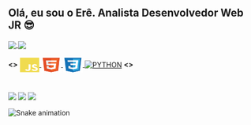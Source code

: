 ## Olá, eu sou o Erê. Analista Desenvolvedor Web JR 😎

 <div>
  <a href="https://github.com/ereom">
  <a href="https://github.com/ereom">
  <img align="center" src="https://github-readme-stats.vercel.app/api?username=ereom&show_icons=true&theme=slateorange&&hide=prs,issues,contribsinclude_all_commits=true&count_private=true"/>
   <img align="center" src="https://github-readme-stats.vercel.app/api/top-langs/?username=ereom&layout=compact&theme=slateorange"/>
  </a>

</div>
<div style="display: inline_block"><br> <strong><></strong> <a href="https://github.com/ereom">
  <img align="center" alt="Js" height="30" width="40" src="https://raw.githubusercontent.com/devicons/devicon/master/icons/javascript/javascript-plain.svg"> 
  <img align="center" alt="HTML" height="30" width="40" src="https://raw.githubusercontent.com/devicons/devicon/master/icons/html5/html5-original.svg">
  <img align="center" alt="CSS" height="30" width="40" src="https://raw.githubusercontent.com/devicons/devicon/master/icons/css3/css3-original.svg">
  <img align="center" alt="PYTHON" height="30" width="40" src="https://cdn.jsdelivr.net/gh/devicons/devicon/icons/python/python-original.svg"></a>
  <strong><></strong>
</div>
     
 
 <br>
 
  ### 
 
<div> 
    <a href="https://instagram.com/ere_om" target="_blank"><img src="https://img.shields.io/badge/-Instagram-%23E4405F?style=for-the-badge&logo=instagram&logoColor=white" target="_blank"></a>
  <a href = "mailto:eremagalhaes@gmail.com"><img src="https://img.shields.io/badge/-Gmail-%23333?style=for-the-badge&logo=gmail&logoColor=white" target="_blank"></a>
  <a href="https://www.linkedin.com/in/ereom" target="_blank"><img src="https://img.shields.io/badge/-LinkedIn-%230077B5?style=for-the-badge&logo=linkedin&logoColor=white" target="_blank"></a> 
 
  ![Snake animation](https://github.com/ereom/ereom/blob/output/github-contribution-grid-snake.svg)
</div>
